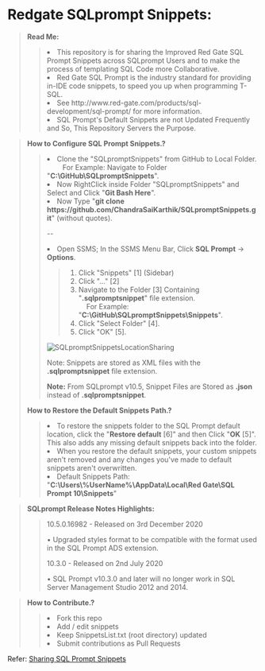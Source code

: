 # Redgate SQLprompt Snippets:
<blockquote>
  <p><b>Read Me:</b></p>
  <blockquote>
    <li>This repository is for sharing the Improved Red Gate SQL Prompt Snippets across SQLprompt Users and to make the process of templating SQL Code more Collaborative.</li>
    <li>Red Gate SQL Prompt is the industry standard for providing in-IDE code snippets, to speed you up when programming T-SQL.</li>
    <li>See http://www.red-gate.com/products/sql-development/sql-prompt/ for more information.</li>
    <li>SQL Prompt's Default Snippets are not Updated Frequently and So, This Repository Servers the Purpose.</li>
  </blockquote>  
</blockquote>

<blockquote>
  <p><b>How to Configure SQL Prompt Snippets.?</b></p>
  <blockquote>
    <li>Clone the "SQLpromptSnippets" from GitHub to Local Folder.</li>
    &nbsp;&nbsp;&nbsp;&nbsp;&nbsp;&nbsp;&nbsp;&nbsp;For Example: Navigate to Folder "<b>C:\GitHub\SQLpromptSnippets</b>".
    <li>Now RightClick inside Folder "SQLpromptSnippets" and Select and Click "<b>Git Bash Here</b>".</li>
    <li>Now Type "<b>git clone https://github.com/ChandraSaiKarthik/SQLpromptSnippets.git</b>" (without quotes).</li>
    <p>--</p>
    <li>Open SSMS; In the SSMS Menu Bar, Click <b>SQL Prompt</b> → <b>Options</b>.</li>
    <blockquote>
    <ol>
      <li>Click "Snippets" [1] (Sidebar)</li>
      <li>Click "..." [2]</li>
      <li>Navigate to the Folder [3] Containing "<b>.sqlpromptsnippet</b>" file extension.</li>
      &nbsp;&nbsp;&nbsp;&nbsp;For Example: "<b>C:\GitHub\SQLpromptSnippets\Snippets</b>".
      <li>Click "Select Folder" [4].</li>
      <li>Click "OK" [5].</li>
    </ol>
    </blockquote>
    <p><img src="https://i.postimg.cc/HLvg794t/SQLprompt-Snippets-Location-Sharing.png" title="SQLpromptSnippetsLocationSharing"/></p>
    <p>Note: Snippets are stored as XML files with the <b>.sqlpromptsnippet</b> file extension.</p>
    <p><b>Note:</b> From SQLprompt v10.5, Snippet Files are Stored as <b>.json</b> instead of <b>.sqlpromptsnippet</b>.</p>
  </blockquote>
  
  <p><b>How to Restore the Default Snippets Path.?</b></p>
  <blockquote>
    <li>To restore the snippets folder to the SQL Prompt default location, click the "<b>Restore default</b> [6]" and then Click "<b>OK</b> [5]". This also adds any missing default snippets back into the folder.</li>
    <li>When you restore the default snippets, your custom snippets aren't removed and any changes you've made to default snippets aren't overwritten.</li>
    <li>Default Snippets Path: "<b>C:\Users\%UserName%\AppData\Local\Red Gate\SQL Prompt 10\Snippets</b>"</li>
  </blockquote>
</blockquote>

<blockquote>
  <p><b>SQLprompt Release Notes Highlights:</b></p>
  <blockquote>
    <p>10.5.0.16982 - Released on 3rd December 2020</p>
    <p> • Upgraded styles format to be compatible with the format used in the SQL Prompt ADS extension.</p>
    <p>10.3.0 - Released on 2nd July 2020</p>
    <p> • SQL Prompt v10.3.0 and later will no longer work in SQL Server Management Studio 2012 and 2014.</p>
  </blockquote>
</blockquote>

<blockquote>
  <p><b>How to Contribute.?</b></p>
  <blockquote>
    <li>Fork this repo</li>
    <li>Add / edit snippets</li>
    <li>Keep SnippetsList.txt (root directory) updated</li>
    <li>Submit contributions as Pull Requests</li>
  </blockquote>
</blockquote>
<p>Refer: <a href="https://documentation.red-gate.com/sp/sql-code-snippets/sharing-snippets">Sharing SQL Prompt Snippets</a></p>

